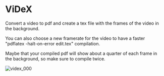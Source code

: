 # ViDeX
Convert a video to pdf and create a tex file with the frames of the video in the background.

You can also choose a new framerate for the video to have a faster "pdflatex -halt-on-error edit.tex" compilation.

Maybe that your compiled pdf will show about a quarter of each frame in the background, so make sure to compile twice. 

![videx_000](https://user-images.githubusercontent.com/114911243/218342470-7689b755-b4be-455f-99f4-3e73c2e42473.jpg)
